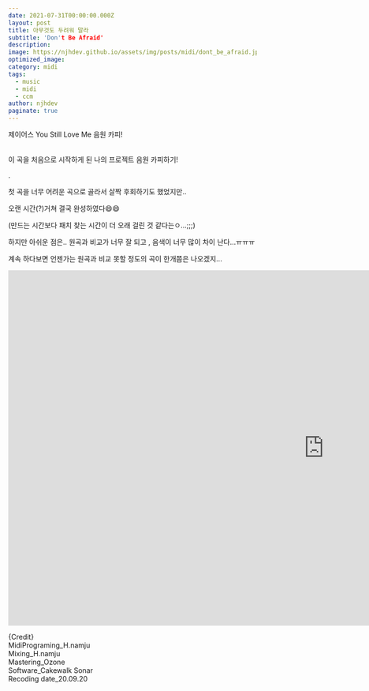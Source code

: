 ```yaml
---
date: 2021-07-31T00:00:00.000Z
layout: post
title: 아무것도 두려워 말라
subtitle: 'Don't Be Afraid'
description: 
image: https://njhdev.github.io/assets/img/posts/midi/dont_be_afraid.jpg
optimized_image: 
category: midi
tags:
  - music
  - midi
  - ccm
author: njhdev
paginate: true
---
```


제이어스 You Still Love Me 음원 카피!

<br/>
이 곡을 처음으로 시작하게 된 나의 프로젝트 음원 카피하기!

.

첫 곡을 너무 어려운 곡으로 골라서 살짝 후회하기도 했었지만..

오랜 시간(?)거쳐 결국 완성하였다😄😄

(만드는 시간보다 패치 찾는 시간이 더 오래 걸린 것 같다는ㅇ...;;;)

하지만 아쉬운 점은.. 원곡과 비교가 너무 잘 되고 , 음색이 너무 많이 차이 난다...ㅠㅠㅠ

계속 하다보면 언젠가는 원곡과 비교 못할 정도의 곡이 한개쯤은 나오겠지...

<iframe width="1280" height="720" src="https://www.youtube.com/embed/TsDi2NO-X_k" title="YouTube video player" frameborder="0" allow="accelerometer; autoplay; clipboard-write; encrypted-media; gyroscope; picture-in-picture" allowfullscreen></iframe>

{Credit}
<br/>MidiPrograming_H.namju
<br/>Mixing_H.namju
<br/>Mastering_Ozone
<br/>Software_Cakewalk Sonar
<br/>Recoding date_20.09.20
